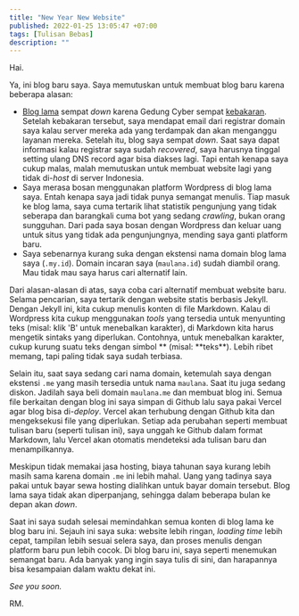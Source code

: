 ```yaml
---
title: "New Year New Website"
published: 2022-01-25 13:05:47 +07:00
tags: [Tulisan Bebas]
description: ""
---
```


Hai.

Ya, ini blog baru saya. Saya memutuskan untuk membuat blog baru karena beberapa alasan:
* [Blog lama](https://blog.maulana.my.id) sempat *down* karena Gedung Cyber sempat [kebakaran](https://www.kompas.com/tren/read/2021/12/03/085723165/4-fakta-kebakaran-gedung-cyber-jakarta-korban-hingga-penyebabnya?page=all).
Setelah kebakaran tersebut, saya mendapat email dari registrar domain saya kalau server mereka ada yang terdampak dan akan menganggu layanan mereka. Setelah itu, blog saya sempat *down*. Saat saya dapat informasi kalau registrar saya sudah *recovered*, saya harusnya tinggal setting ulang DNS record agar bisa diakses lagi. Tapi entah kenapa saya cukup malas, malah memutuskan untuk membuat website lagi yang tidak di-*host* di server Indonesia.
* Saya merasa bosan menggunakan platform Wordpress di blog lama saya.
Entah kenapa saya jadi tidak punya semangat menulis. Tiap masuk ke blog lama, saya cuma tertarik lihat statistik pengunjung yang tidak seberapa dan barangkali cuma bot yang sedang *crawling*, bukan orang sungguhan. Dari pada saya bosan dengan Wordpress dan keluar uang untuk situs yang tidak ada pengunjungnya, mending saya ganti platform baru.
* Saya sebenarnya kurang suka dengan ekstensi nama domain blog lama saya (`.my.id`). Domain incaran saya (`maulana.id`) sudah diambil orang. Mau tidak mau saya harus cari alternatif lain. 

Dari alasan-alasan di atas, saya coba cari alternatif membuat website baru. Selama pencarian, saya tertarik dengan website statis berbasis Jekyll. Dengan Jekyll ini, kita cukup menulis konten di file Markdown. Kalau di Wordpress kita cukup menggunakan *tools* yang tersedia untuk menyunting teks (misal: klik 'B' untuk menebalkan karakter), di Markdown kita harus mengetik sintaks yang diperlukan. Contohnya, untuk menebalkan karakter, cukup kurung suatu teks dengan simbol \** (misal: \*\*teks\*\*). Lebih ribet memang, tapi paling tidak saya sudah terbiasa.

Selain itu, saat saya sedang cari nama domain, ketemulah saya dengan ekstensi `.me` yang masih tersedia untuk nama `maulana`. Saat itu juga sedang diskon. Jadilah saya beli domain `maulana.me` dan membuat blog ini. Semua file berkaitan dengan blog ini saya simpan di Github lalu saya pakai Vercel agar blog bisa di-*deploy*. Vercel akan terhubung dengan Github kita dan mengeksekusi file yang diperlukan. Setiap ada perubahan seperti membuat tulisan baru (seperti tulisan ini), saya unggah ke Github dalam format Markdown, lalu Vercel akan otomatis mendeteksi ada tulisan baru dan menampilkannya.

Meskipun tidak memakai jasa hosting, biaya tahunan saya kurang lebih masih sama karena domain `.me` ini lebih mahal. Uang yang tadinya saya pakai untuk bayar sewa hosting dialihkan untuk bayar domain tersebut. Blog lama saya tidak akan diperpanjang, sehingga dalam beberapa bulan ke depan akan *down*. 

Saat ini saya sudah selesai memindahkan semua konten di blog lama ke blog baru ini. Sejauh ini saya suka: website lebih ringan, *loading time* lebih cepat, tampilan lebih sesuai selera saya, dan proses menulis dengan platform baru pun lebih cocok. Di blog baru ini, saya seperti menemukan semangat baru. Ada banyak yang ingin saya tulis di sini, dan harapannya bisa kesampaian dalam waktu dekat ini.

*See you soon.*

RM.
